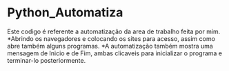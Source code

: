 # Python_Automatiza
 Este codigo é referente a automatização da area de trabalho feita por mim. 
 *Abrindo os navegadores e colocando os sites para acesso, assim como abre também alguns programas. 
 *A automatização também mostra uma mensagem de Inicio e de Fim, ambas clicaveis para inicializar o programa e terminar-lo posteriormente.  
